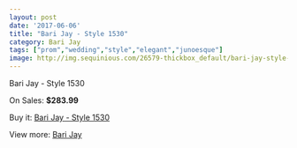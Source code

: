 ```yaml
---
layout: post
date: '2017-06-06'
title: "Bari Jay - Style 1530"
category: Bari Jay
tags: ["prom","wedding","style","elegant","junoesque"]
image: http://img.sequinious.com/26579-thickbox_default/bari-jay-style-1530.jpg
---
```

Bari Jay - Style 1530

On Sales: **$283.99**
<a href="https://www.sequinious.com/bari-jay/10813-bari-jay-style-1530.html"><amp-img layout="responsive" width="600" height="600" src="//img.sequinious.com/26579-thickbox_default/bari-jay-style-1530.jpg" alt="Bari Jay - Style 1530 0" /></a>
<a href="https://www.sequinious.com/bari-jay/10813-bari-jay-style-1530.html"><amp-img layout="responsive" width="600" height="600" src="//img.sequinious.com/26580-thickbox_default/bari-jay-style-1530.jpg" alt="Bari Jay - Style 1530 1" /></a>

Buy it: [Bari Jay - Style 1530](https://www.sequinious.com/bari-jay/10813-bari-jay-style-1530.html "Bari Jay - Style 1530")

View more: [Bari Jay](https://www.sequinious.com/17-bari-jay "Bari Jay")